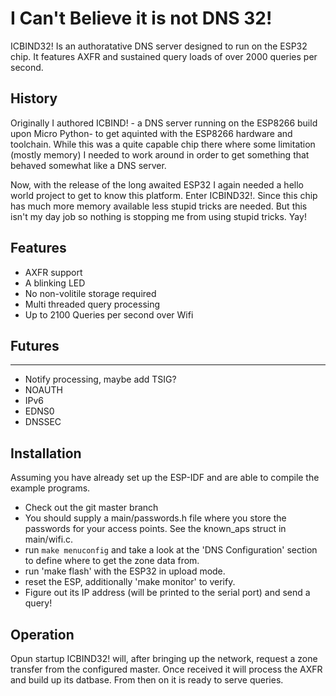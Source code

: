 I Can't Believe it is not DNS 32!
=================================

ICBIND32! Is an authoratative DNS server designed to run on the ESP32 chip. It features AXFR and sustained query loads of over 2000 queries per second.

History
-------
Originally I authored ICBIND! - a DNS server running on the ESP8266 build upon Micro Python- to get aquinted with the ESP8266 hardware and toolchain. While this was a quite capable chip there where some limitation (mostly memory) I needed to work around in order to get something that behaved somewhat like a DNS server.

Now, with the release of the long awaited ESP32 I again needed a hello world project to get to know this platform. Enter ICBIND32!. Since this chip has much more memory available less stupid tricks are needed. But this isn't my day job so nothing is stopping me from using stupid tricks. Yay!

Features
--------
- AXFR support
- A blinking LED
- No non-volitile storage required
- Multi threaded query processing
- Up to 2100 Queries per second over Wifi

Futures
-------
-------
- Notify processing, maybe add TSIG?
- NOAUTH
- IPv6
- EDNS0
- DNSSEC

Installation
------------
Assuming you have already set up the ESP-IDF and are able to compile the example programs.

- Check out the git master branch
- You should supply a main/passwords.h file where you store the passwords for your access points. See the known_aps struct in main/wifi.c.
- run `make menuconfig` and take a look at the 'DNS Configuration' section to define where to get the zone data from.
- run 'make flash' with the ESP32 in upload mode.
- reset the ESP, additionally 'make monitor' to verify.
- Figure out its IP address (will be printed to the serial port) and send a query!

Operation
---------
Opun startup ICBIND32! will, after bringing up the network, request a zone transfer from the configured master. Once received it will process the AXFR and build up its datbase. From then on it is ready to serve queries.

